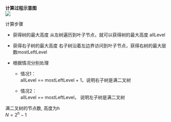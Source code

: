 **计算过程示意图**  
![](http://oss.zaqbest.com/i/2022/05/12/627ccb9c29002.png)

计算步骤
- 获得树的最大高度
从左树遍历到叶子节点，就可以获得树的最大高度 allLevel

- 获得右子树的最大高度
右子树沿着左边界访问到叶子节点，获得右树的最大层数mostLeftLevel

- 根据情况分别处理  
  - 情况1：  
    allLevel == mostLeftLevel + 1，说明右子树是满二叉树

  - 情况2：  
    allLevel == mostLeftLevel， 说明左子树是满二叉树

满二叉树的节点数, 高度为h  
$N = 2^h - 1$